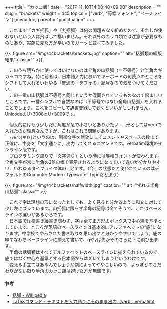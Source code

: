 +++
title = "カッコ類"
date = "2017-11-10T14:00:48+09:00"
description = ""
slug = "brackets"
weight = 445
topics = ["verb", "等幅フォント", "ベースライン"]
[menu.toc]
    parent = "punctuation"
+++

&#x3000;これまで「カギ括弧」や（丸括弧）は何の問題もなく組めたので、それしか使わないという人は飛ばして構いません。それ以外のカッコ類では注意が必要なものもあり、実際に見た方が早いのでガーッと並べてみました。

{{< figure src="/img/44brackets/brackets.jpg" caption="" alt="括弧類の組版結果" class="" >}}

　このうち明らかに使ってはいけないのは全角の山括弧（＝不等号）と半角カギカッコですね。特に前者は、日本語入力においてキーボードの句読点のところをシフトして入れるいわゆる「普通の・デフォの」記号なので気をつけてください。  
　この一重の山括弧は不等号と同じというか混同されているものなので悩ましいところです。一番シンプルで自然なのは〈不等号ではない全角山括弧〉を入れることでしょう。これをコピーして辞書登録しておくといいかもしれません。UnicodeのU+3008とU+3009です。

　個人的にはもう少しだけ角度が急で小さいとありがたい……形としてはverbで入れたのが理想なんですが、これはこれで問題があります。  
　`\verb|中身|`というのは、制御文字を無効にしてコメントやスペースの数まで正確に、中身を「文字通りに」出力してくれるコマンドです。verbatim環境のインライン版です。  
　プログラミング周りで「文字通り」という時には等幅フォントが使われます。全角文字が常に半角の2倍の幅で表示されるようになっていて違いが分かりやすい、いわゆるタイプライタ体のことです。（今この状態だと使われているのはデフォルトのComputer Modern Typewriter Typeだと思う）

{{< figure src="/img/44brackets/halfwidth.jpg" caption="" alt="ずれる半角山括弧" class="" >}}


　これで字は理想の形になったとしても、よく見ると分かるように和文に対して少し左にズレています。山括弧に限らず半角の記号は全てそうで、これはベースラインの違いがあるからです。  
　日本語では横書き縦書き問わず、字は全て正方形のボックスで中心線を基準としています。ところが英語のベースラインは基本的にアルファベットの“底”になります。中学校でやらされた書き取りを思い出すと分かりやすいでしょう。底の線すなわちベースラインに揃えて書いて、gやyは先がそのさらに下に飛び出ます。  
　半角の括弧類はすべてアルファベットのベースラインに揃えられているので、底ではなく中心を基準とする日本語からはズレてしまうというわけです。  
　変える手立てはあるんでしょうが例によってややこしいので、よっぽどのこだわりがない限り半角のカッコ類は避けた方が無難です。

#### 参考
- [括弧 - Wikipedia](https://ja.wikipedia.org/wiki/%E6%8B%AC%E5%BC%A7)
- [LaTeXコマンド - テキストを入力通りにそのまま出力（verb、verbatim)](https://medemanabu.net/latex/verb-verbatim/)